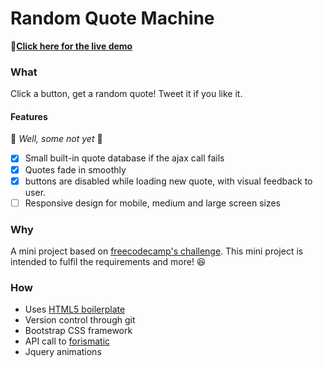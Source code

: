 # Random Quote Machine

:pushpin:**[Click here for the live demo](http://dubsta.github.io/QuoteMachine)**

### What
Click a button, get a random quote! Tweet it if you like it.

#### Features
:wrench: *Well, some not  yet* :wrench:

 - [x] Small built-in quote database if the ajax call fails
 - [x] Quotes fade in smoothly
 - [x] buttons are disabled while loading new quote, with visual feedback to user.
 - [ ] Responsive design for mobile, medium and large screen sizes

### Why
A mini project based on [freecodecamp's challenge](https://www.freecodecamp.com/challenges/build-a-random-quote-machine).
This mini project is intended to fulfil the requirements and more! :laughing:


### How
- Uses [HTML5 boilerplate](https://html5boilerplate.com/)
- Version control through git
- Bootstrap CSS framework
- API call to [forismatic](http://forismatic.com)
- Jquery animations